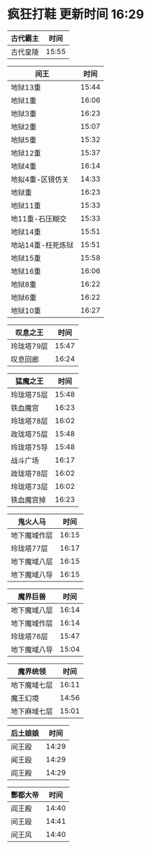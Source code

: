 # 疯狂打鞋 更新时间 16:29

| 古代霸主   | 时间    |
|--------|-------|
| 古代皇陵 | 15:55 |

| 间王   | 时间    |
|--------|-------|
| 地狱13重 | 15:44 |
| 地狱1重 | 16:06 |
| 地狱3重 | 16:23 |
| 地狱2重 | 15:07 |
| 地狱5重 | 15:32 |
| 地狱12重 | 15:37 |
| 地狱4重 | 16:14 |
| 地拟4重-区镜仿关 | 14:33 |
| 地狱重 | 16:23 |
| 地狱11重 | 15:33 |
| 地11重-石压糊交 | 15:33 |
| 地狱14重 | 15:51 |
| 地站14重-枉死炼狱 | 15:51 |
| 地狱15重 | 15:58 |
| 地狱16重 | 16:06 |
| 地狱8重 | 16:22 |
| 地狱6重 | 16:22 |
| 地狱10重 | 16:27 |

| 叹息之王   | 时间    |
|--------|-------|
| 玲珑塔79层 | 15:47 |
| 叹息回廊 | 16:24 |

| 猛魔之王   | 时间    |
|--------|-------|
| 玲珑塔75层 | 15:48 |
| 铁血魔宫 | 16:23 |
| 玲珑塔78层 | 16:02 |
| 政珑塔75层 | 15:48 |
| 玲珑塔75导 | 15:48 |
| 战斗广场 | 16:17 |
| 政珑塔78层 | 16:02 |
| 玲珑塔73层 | 16:02 |
| 铁血魔宫掉 | 16:23 |

| 鬼火人马   | 时间    |
|--------|-------|
| 地下魔域作层 | 16:15 |
| 玲珑塔77层 | 16:17 |
| 地下魔域八层 | 16:15 |
| 地下魔域八导 | 16:15 |

| 魔界巨兽   | 时间    |
|--------|-------|
| 地下魔域八层 | 16:14 |
| 地下魔域作层 | 16:14 |
| 玲珑塔76层 | 15:47 |
| 地下魔域八导 | 15:04 |

| 魔界统领   | 时间    |
|--------|-------|
| 地下魔域七层 | 16:11 |
| 魔王幻境 | 14:56 |
| 地下麻域七层 | 15:01 |

| 后土娘娘   | 时间    |
|--------|-------|
| 间王殴 | 14:29 |
| 闻王殴 | 14:29 |
| 阎王殿 | 14:29 |

| 酆都大帝   | 时间    |
|--------|-------|
| 阎王殿 | 14:40 |
| 间王殴 | 14:41 |
| 间王风 | 14:40 |